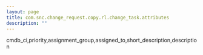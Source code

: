 ```yaml
---
layout: page
title: com.snc.change_request.copy.rl.change_task.attributes
description: ""
---
```

cmdb_ci,priority,assignment_group,assigned_to,short_description,description